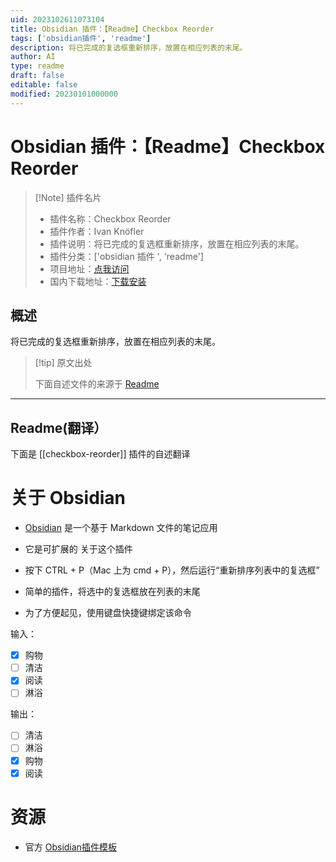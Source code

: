 ```yaml
---
uid: 2023102611073104
title: Obsidian 插件：【Readme】Checkbox Reorder
tags: ['obsidian插件', 'readme']
description: 将已完成的复选框重新排序，放置在相应列表的末尾。
author: AI
type: readme
draft: false
editable: false
modified: 20230101000000
---
```


# Obsidian 插件：【Readme】Checkbox Reorder

> [!Note] 插件名片
> - 插件名称：Checkbox Reorder
> - 插件作者：Ivan Knöfler
> - 插件说明：将已完成的复选框重新排序，放置在相应列表的末尾。
> - 插件分类：['obsidian 插件 ', 'readme']
> - 项目地址：[点我访问](https://github.com/Erl-koenig/obsidian-checkboxReorder)
> - 国内下载地址：[下载安装](https://pkmer.cn/products/plugin/pluginMarket/?checkbox-reorder)

## 概述

将已完成的复选框重新排序，放置在相应列表的末尾。

> [!tip] 原文出处
>
>下面自述文件的来源于 [Readme](https://ghproxy.net/https://raw.githubusercontent.com/Erl-koenig/obsidian-checkboxReorder/master/README.md)

---

## Readme(翻译）

下面是 [[checkbox-reorder]] 插件的自述翻译

# 关于 Obsidian

- [Obsidian](https://obsidian.md/) 是一个基于 Markdown 文件的笔记应用
- 它是可扩展的
关于这个插件

- 按下 CTRL + P（Mac 上为 cmd + P），然后运行“重新排序列表中的复选框”
- 简单的插件，将选中的复选框放在列表的末尾
- 为了方便起见，使用键盘快捷键绑定该命令

输入：

- [x] 购物
- [ ] 清洁
- [x] 阅读
- [ ] 淋浴

输出：

- [ ] 清洁
- [ ] 淋浴
- [x] 购物
- [x] 阅读

# 资源

- 官方 [Obsidian插件模板](https://github.com/obsidianmd/obsidian-sample-plugin)



